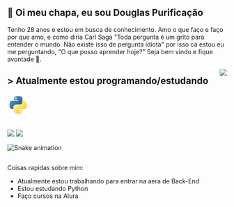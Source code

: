 ## :space_invader: Oi meu chapa, eu sou Douglas Purificação

Tenho 28 anos e estou em busca de conhecimento. Amo o que faço e faço por que amo, e como diria Carl Saga "Toda pergunta é um grito para entender o mundo. Não existe isso de pergunta idiota" por isso ca estou eu me perguntando, "O que posso aprender hoje?" Seja bem vindo e fique avontade :purple_heart:.

<!-- Status do Git, se precisar copiar so trocar o nome do usuario para o seu -->

<img src="https://github-readme-stats.vercel.app/api/top-langs/?username=PurificacaoDev&langs_count=12&layout=compact&theme=midnight-purple" align="right">

<!-- Icones das linguagens de programação, por enquanto deixei somente o Python -->

## > Atualmente estou programando/estudando
 <code><img width="50px" src="https://raw.githubusercontent.com/devicons/devicon/master/icons/python/python-original.svg" title = "Python"/></code>

 ## <!-- Icones das das redes socias em geral -->
  
 <div> 
  <a href = "mailto:purificacaodev@gmail.com"><img src="https://img.shields.io/badge/-Gmail-%23333?style=for-the-badge&logo=gmail&logoColor=white" target="_blank"></a>
  <a href="https://www.linkedin.com/in/douglas-purificação-19ba921b8/" target="_blank"><img src="https://img.shields.io/badge/-LinkedIn-%230077B5?style=for-the-badge&logo=linkedin&logoColor=white" target="_blank"></a>
   
<!-- Animação do jogo da cobra --> 

![Snake animation](https://github.com/PurificacaoDev/PurificacaoDev/blob/output/github-contribution-grid-snake.svg)

##
   
Coisas rapidas sobre mim:
 + Atualmente estou trabalhando para entrar na aera de Back-End
 + Estou estudando Python
 + Faço cursos na Alura


<!-- Seção usaada para salvar codigos antigos que usei aqui

Painel da frente
<a href="https://github.com/PurificacaoDev">
  <img height="180em" src="https://github-readme-stats.vercel.app/api?username=PurificacaoDev&show_icons=true&theme=tokyonight&include_all_commits=true&count_private=true"/>
  <img height="180em" src="https://github-readme-stats.vercel.app/api/top-langs/?username=PurificacaoDev&layout=compact&langs_count=7&theme=tokyonight"/>
</div>

Imagem do Python
<div style="display: inline_block"><br>
  <img align="center" alt="Python" height="30" width="40" src="https://raw.githubusercontent.com/devicons/devicon/master/icons/python/python-original.svg">

-->
